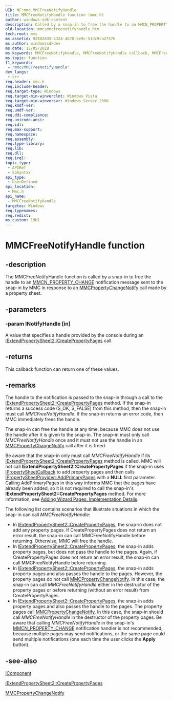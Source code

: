 ```yaml
---
UID: NF:mmc.MMCFreeNotifyHandle
title: MMCFreeNotifyHandle function (mmc.h)
author: windows-sdk-content
description: Called by a snap-in to free the handle to an MMCN_PROPERTY_CHANGE notification message sent to the snap-in by MMC in response to an MMCPropertyChangeNotify call made by a property sheet.
old-location: mmc\mmcfreenotifyhandle.htm
tech.root: mmc
ms.assetid: 92802835-4324-4678-be9c-51dc9ca27576
ms.author: windowssdkdev
ms.date: 12/05/2018
ms.keywords: MMCFreeNotifyHandle, MMCFreeNotifyHandle callback, MMCFreeNotifyHandle callback function [MMC], _slate_mmcfreenotifyhandle, mmc.mmcfreenotifyhandle, mmc/MMCFreeNotifyHandle
ms.topic: function
f1_keywords: 
 - "mmc/MMCFreeNotifyHandle"
dev_langs:
 - c++
req.header: mmc.h
req.include-header: 
req.target-type: Windows
req.target-min-winverclnt: Windows Vista
req.target-min-winversvr: Windows Server 2008
req.kmdf-ver: 
req.umdf-ver: 
req.ddi-compliance: 
req.unicode-ansi: 
req.idl: 
req.max-support: 
req.namespace: 
req.assembly: 
req.type-library: 
req.lib: 
req.dll: 
req.irql: 
topic_type:
 - APIRef
 - kbSyntax
api_type:
 - UserDefined
api_location:
 - Mmc.h
api_name:
 - MMCFreeNotifyHandle
targetos: Windows
req.typenames: 
req.redist: 
ms.custom: 19H1
---
```


# MMCFreeNotifyHandle function


## -description


The 
MMCFreeNotifyHandle function is called by a snap-in to free the handle to an 
<a href="https://docs.microsoft.com/previous-versions/windows/desktop/mmc/mmcn-property-change">MMCN_PROPERTY_CHANGE</a> notification message sent to the snap-in by MMC in response to an 
<a href="https://docs.microsoft.com/windows/desktop/api/mmc/nf-mmc-mmcpropertychangenotify">MMCPropertyChangeNotify</a> call made by a property sheet.


## -parameters




### -param lNotifyHandle [in]

A value that specifies a handle provided by the console during an 
<a href="https://docs.microsoft.com/previous-versions/windows/desktop/legacy/aa814847(v=vs.85)">IExtendPropertySheet2::CreatePropertyPages</a> call.


## -returns



This callback function can return one of these values.




## -remarks



The handle to the notification is passed to the snap-in through a call to the 
<a href="https://docs.microsoft.com/previous-versions/windows/desktop/legacy/aa814847(v=vs.85)">IExtendPropertySheet2::CreatePropertyPages</a> method. If the snap-in returns a success code (S_OK, S_FALSE) from this method, then the snap-in must call 
<i>MMCFreeNotifyHandle</i>. If the snap-in returns an error code, then MMC immediately frees the handle.

The snap-in can free the handle at any time, because MMC does not use the handle after it is given to the snap-in. The snap-in must only call 
<i>MMCFreeNotifyHandle</i> once and it must not use the handle in an 
<a href="https://docs.microsoft.com/windows/desktop/api/mmc/nf-mmc-mmcpropertychangenotify">MMCPropertyChangeNotify</a> call after it is freed.

Be aware that the snap-in only must call 
<i>MMCFreeNotifyHandle</i> if its 
<a href="https://docs.microsoft.com/previous-versions/windows/desktop/legacy/aa814847(v=vs.85)">IExtendPropertySheet2::CreatePropertyPages</a> method is called. MMC will not call <b>IExtendPropertySheet2::CreatePropertyPages</b> if the snap-in uses 
<a href="https://docs.microsoft.com/windows/desktop/api/mmc/nn-mmc-ipropertysheetcallback">IPropertySheetCallback</a> to add property pages and then calls <a href="https://docs.microsoft.com/windows/desktop/api/mmc/nf-mmc-ipropertysheetprovider-addprimarypages">IPropertySheetProvider::AddPrimaryPages</a> with a <b>NULL</b> first parameter. Calling 
AddPrimaryPages in this way informs MMC that the pages have already been added, so it is not required to call the snap-in's <b>IExtendPropertySheet2::CreatePropertyPages</b> method. For more information, see 
<a href="https://docs.microsoft.com/previous-versions/windows/desktop/mmc/adding-wizard-pages-implementation-details">Adding Wizard Pages: Implementation Details</a>.

The following list contains scenarios that illustrate situations in which the snap-in can call 
<i>MMCFreeNotifyHandle</i>:

<ul>
<li>In <a href="https://docs.microsoft.com/previous-versions/windows/desktop/legacy/aa814847(v=vs.85)">IExtendPropertySheet2::CreatePropertyPages</a>, the snap-in does not add any property pages. If 
CreatePropertyPages does not return an error result, the snap-in can call 
MMCFreeNotifyHandle before returning. Otherwise, MMC will free the handle.</li>
<li>In <a href="https://docs.microsoft.com/previous-versions/windows/desktop/legacy/aa814847(v=vs.85)">IExtendPropertySheet2::CreatePropertyPages</a>, the snap-in adds property pages, but does not pass the handle to the pages. Again, if 
CreatePropertyPages does not return an error result, the snap-in can call 
MMCFreeNotifyHandle before returning.</li>
<li>In <a href="https://docs.microsoft.com/previous-versions/windows/desktop/legacy/aa814847(v=vs.85)">IExtendPropertySheet2::CreatePropertyPages</a>, the snap-in adds property pages and also passes the handle to the pages. However, the property pages do not call 
<a href="https://docs.microsoft.com/windows/desktop/api/mmc/nf-mmc-mmcpropertychangenotify">MMCPropertyChangeNotify</a>. In this case, the snap-in can call 
<i>MMCFreeNotifyHandle</i> either in the destructor of the property pages or before returning (without an error result) from 
CreatePropertyPages.</li>
<li>In <a href="https://docs.microsoft.com/previous-versions/windows/desktop/legacy/aa814847(v=vs.85)">IExtendPropertySheet2::CreatePropertyPages</a>, the snap-in adds property pages and also passes the handle to the pages. The property pages call 
<a href="https://docs.microsoft.com/windows/desktop/api/mmc/nf-mmc-mmcpropertychangenotify">MMCPropertyChangeNotify</a>. In this case, the snap-in should call 
<i>MMCFreeNotifyHandle</i> in the destructor of the property pages. Be aware that calling 
<i>MMCFreeNotifyHandle</i> in the snap-in's <a href="https://docs.microsoft.com/previous-versions/windows/desktop/mmc/mmcn-property-change">MMCN_PROPERTY_CHANGE</a> notification handler is not recommended, because multiple pages may send notifications, or the same page could send multiple notifications (one each time the user clicks the <b>Apply</b> button).</li>
</ul>



## -see-also




<a href="https://docs.microsoft.com/windows/desktop/api/mmc/nn-mmc-icomponent">IComponent</a>



<a href="https://docs.microsoft.com/previous-versions/windows/desktop/legacy/aa814847(v=vs.85)">IExtendPropertySheet2::CreatePropertyPages</a>



<a href="https://docs.microsoft.com/windows/desktop/api/mmc/nf-mmc-mmcpropertychangenotify">MMCPropertyChangeNotify</a>
 

 

